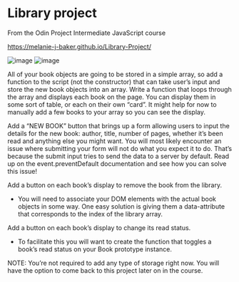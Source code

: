# Library project 
From the Odin Project Intermediate JavaScript course

https://melanie-j-baker.github.io/Library-Project/

![image](https://github.com/Melanie-J-Baker/Library-Project/assets/104843873/2d02d8e8-7515-4362-a7aa-4d184ceb2ced)
![image](https://github.com/Melanie-J-Baker/Library-Project/assets/104843873/38e950ef-664d-4a58-b79a-ccaf904b21f9)

All of your book objects are going to be stored in a simple array, so add a function to the script (not the constructor) that can take user’s input and store the new book objects into an array. Write a function that loops through the array and displays each book on the page. You can display them in some sort of table, or each on their own “card”. It might help for now to manually add a few books to your array so you can see the display.

Add a “NEW BOOK” button that brings up a form allowing users to input the details for the new book: author, title, number of pages, whether it’s been read and anything else you might want. You will most likely encounter an issue where submitting your form will not do what you expect it to do. That’s because the submit input tries to send the data to a server by default. Read up on the event.preventDefault documentation and see how you can solve this issue!

Add a button on each book’s display to remove the book from the library.
- You will need to associate your DOM elements with the actual book objects in some way. One easy solution is giving them a data-attribute that corresponds to the index of the library array.

Add a button on each book’s display to change its read status.
- To facilitate this you will want to create the function that toggles a book’s read status on your Book prototype instance.

NOTE: You’re not required to add any type of storage right now. You will have the option to come back to this project later on in the course.
